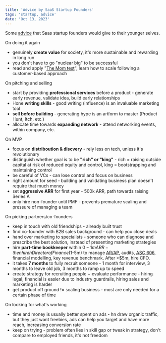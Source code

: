 ```yaml
---
title: 'Advice by SaaS Startup Founders'
tags: 'startup, advice'
date: 'Oct 13, 2023'
---
```


Some [advice](https://www.justbeepit.com/post/saas-startup-founders-what-advice-would-you-give-your-younger-selves-here-s-what-they-said) that Saas startup founders would give to their younger selves.

On doing it again

- genuinely **create value** for society, it's more sustainable and rewarding in long run
- you don't have to go "nuclear big" to be successful
- read and apply "[The Mom test](https://www.momtestbook.com/)", learn how to scale following a customer-based approach

On pitching and selling

- start by providing **professional services** before a product - generate early revenue, validate idea, build early relationships
- Hone **writing skills** \- good writing (influence) is an invaluable marketing tool
- **sell before building** \- generating hype is an artform to master (Product Hunt, Itch, etc.)
- allocate time towards **expanding network** \- attend networking events, within company, etc.

On MVP

- focus on **distriboution & discvery** \- rely less on tech, unless it's revolutionary
- distinguish whether goal is to be **"rich" or "king"** \- rich = raising outside capital at risk of reduced equity and control, king = bootstrapping and maintaining control
- be careful of VCs \- can lose control and focus on business
- right amount for seed - building and validating business plan doesn't require that much money
- set **aggressive ARR** for first year - 500k ARR, path towards raising Series A
- only hire non-founder until PMF - prevents premature scaling and pressure of managing a team

On picking partners/co-founders

- keep in touch with old friendships - already built trust
- find co-founder with B2B sales background - can help you close deals
- hand over marketing to specialists - someone who can diagnose and prescribe the best solution, instead of presenting marketing strategies
- hire **part-time bookkeeper** within $0-1m ARR - then hireh Director of Finance ($1-5m) to manage [AR/AP](https://www.zoho.com/books/articles/accounts-receivable-accounts-payable-guide.html), audits, [ASC 606](https://certinia.com/learn/revenue-recognition/complying-with-asc-606-and-ifrs-15/), financial modelling, key revenue benchmark. After >$5m, hire CFO.
- it takes **7 months** to fully recruit someone - 1 month for interview, 3 months to leave old job, 3 months to ramp up to speed
- create strategy for recruiting people + evaluate performance - hiring legal, financial is easier due to industry guardrails, hiring sales and marketing is harder
- get product off ground != scaling business - most are only needed for a certain phase of time

On looking for what's working

- time and money is usually better spent on ads - hn draw organic traffic, but they just want freebies, ads can help you target and have more reach, increasing conversion rate
- keep on trying - problem often lies in skill gap or tweak in strategy, don't compare to employed friends, it's not freedom
